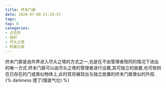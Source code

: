 ```yaml
---
title: 终末门扉
date: 2020-07-08 21:29:57
tags:
top: 0
categories: 
- 占位符
- 组织
- 尽头之塔
- 附属元素
---
```

终末门扉是由外界进入尽头之塔的方式之一,也是在不由管理者陪同的情况下进出的唯一方式.终末门扉可以由尽头之塔的管理者进行设置,其可独立的放置,也可依附在已存在的门或类似物体上,此时其将展现出与独立放置的终末门扉类似的外观.
{% darkness 摸了(理直气壮) %}
